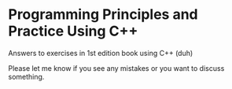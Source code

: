 # Programming Principles and Practice Using C++

Answers to exercises in 1st edition book using C++ (duh)

Please let me know if you see any mistakes or you want to discuss something.
